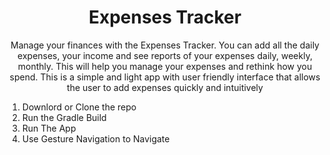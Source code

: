 <div align="center">
  
  <h1>Expenses Tracker</h1>
  
  <p>
   Manage your finances with the Expenses Tracker. You can add all the daily expenses, your income and see reports of your expenses daily, weekly, monthly. This will help you manage your expenses and rethink how you spend. This is a simple and light app with user friendly interface that allows the user to add expenses quickly and intuitively
  </p>
   
</div>

<p>
    
  1. Downlord or Clone the repo
  2. Run the Gradle Build
  3. Run The App
  4. Use Gesture Navigation to Navigate
    </p>





